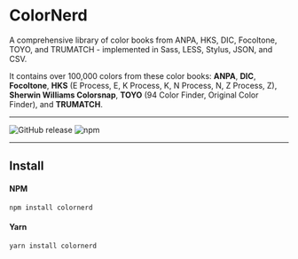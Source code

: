 # ColorNerd

A comprehensive library of color books from ANPA, HKS, DIC, Focoltone, TOYO, and TRUMATCH - implemented in Sass, LESS, Stylus, JSON, and CSV. 

It contains over 100,000 colors from these color books: **ANPA**, **DIC**, **Focoltone**, **HKS** (E Process, E, K Process, K, N Process, N, Z Process, Z), **Sherwin Williams Colorsnap**, **TOYO** (94 Color Finder, Original Color Finder), and **TRUMATCH**.

*****

![GitHub release](https://img.shields.io/github/release/jpederson/colornerd.svg?label=github) ![npm](https://img.shields.io/npm/v/colornerd.svg)

*****

## Install

#### NPM

```shell
npm install colornerd
```

#### Yarn

```shell
yarn install colornerd
```
